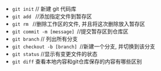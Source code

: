 - `git init`   // 新建 git 代码库
- `git add ` //添加指定文件到暂存区
- `git rm `   //删除工作区的文件, 并且将这次删除放入暂存区
- `git commit -m [message] `//提交暂存区到仓库区
- `git branch` // 列出所有分支
- `git checkout -b [branch] `//新建一个分支, 并切换到该分支
- `git status`  //显示有变更文件的状态
- `git diff` 查看本地内容和git仓库保存的内容有哪些区别